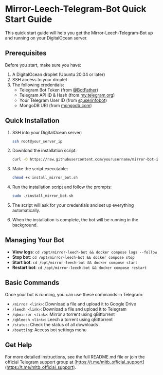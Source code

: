 # Mirror-Leech-Telegram-Bot Quick Start Guide

This quick start guide will help you get the Mirror-Leech-Telegram-Bot up and running on your DigitalOcean server.

## Prerequisites

Before you start, make sure you have:

1. A DigitalOcean droplet (Ubuntu 20.04 or later)
2. SSH access to your droplet
3. The following credentials:
   - Telegram Bot Token (from [@BotFather](https://t.me/BotFather))
   - Telegram API ID & Hash (from [my.telegram.org](https://my.telegram.org))
   - Your Telegram User ID (from [@userinfobot](https://t.me/userinfobot))
   - MongoDB URI (from [mongodb.com](https://mongodb.com))

## Quick Installation

1. SSH into your DigitalOcean server:
   ```bash
   ssh root@your_server_ip
   ```

2. Download the installation script:
   ```bash
   curl -O https://raw.githubusercontent.com/yourusername/mirror-bot-installer/main/install_mirror_bot.sh
   ```

3. Make the script executable:
   ```bash
   chmod +x install_mirror_bot.sh
   ```

4. Run the installation script and follow the prompts:
   ```bash
   sudo ./install_mirror_bot.sh
   ```

5. The script will ask for your credentials and set up everything automatically.

6. When the installation is complete, the bot will be running in the background.

## Managing Your Bot

- **View logs**: `cd /opt/mirror-leech-bot && docker compose logs --follow`
- **Stop bot**: `cd /opt/mirror-leech-bot && docker compose stop`
- **Start bot**: `cd /opt/mirror-leech-bot && docker compose start`
- **Restart bot**: `cd /opt/mirror-leech-bot && docker compose restart`

## Basic Commands

Once your bot is running, you can use these commands in Telegram:

- `/mirror <link>`: Download a file and upload it to Google Drive
- `/leech <link>`: Download a file and upload it to Telegram
- `/qbmirror <link>`: Mirror a torrent using qBittorrent
- `/qbleech <link>`: Leech a torrent using qBittorrent
- `/status`: Check the status of all downloads
- `/bsetting`: Access bot settings menu

## Get Help

For more detailed instructions, see the full README.md file or join the official Telegram support group at [https://t.me/mltb_official_support](https://t.me/mltb_official_support).
